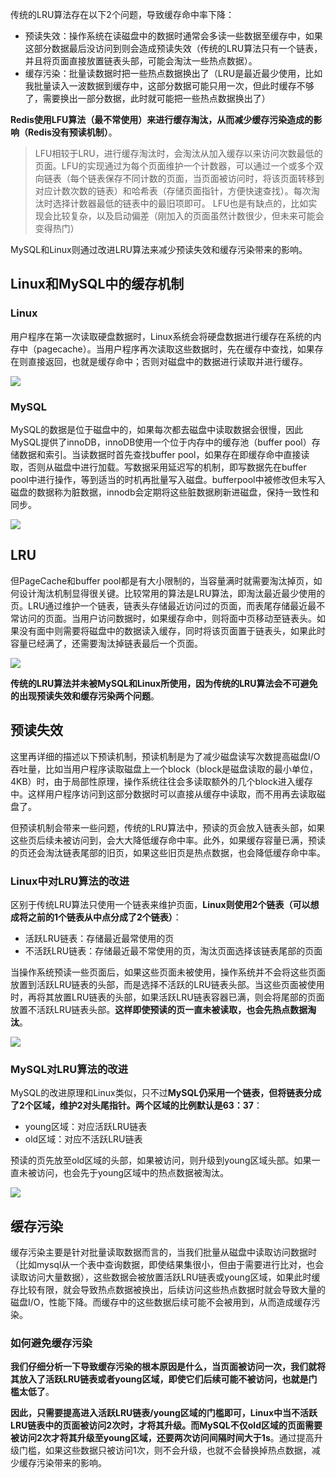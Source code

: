 传统的LRU算法存在以下2个问题，导致缓存命中率下降：

- 预读失效：操作系统在读磁盘中的数据时通常会多读一些数据至缓存中，如果这部分数据最后没访问到则会造成预读失效（传统的LRU算法只有一个链表，并且将页面直接放置链表头部，可能会淘汰一些热点数据）。
- 缓存污染：批量读数据时把一些热点数据换出了（LRU是最近最少使用，比如我批量读入一波数据到缓存中，这部分数据可能只用一次，但此时缓存不够了，需要换出一部分数据，此时就可能把一些热点数据换出了）

**Redis使用LFU算法（最不常使用）来进行缓存淘汰，从而减少缓存污染造成的影响（Redis没有预读机制）**。

> LFU相较于LRU，进行缓存淘汰时，会淘汰从加入缓存以来访问次数最低的页面。LFU的实现通过为每个页面维护一个计数器，可以通过一个或多个双向链表（每个链表保存不同计数的页面，当页面被访问时，将该页面转移到对应计数次数的链表）和哈希表（存储页面指针，方便快速查找）。每次淘汰时选择计数器最低的链表中的最旧项即可。
> LFU也是有缺点的，比如实现会比较复杂，以及启动偏差（刚加入的页面虽然计数很少，但未来可能会变得热门）

MySQL和Linux则通过改进LRU算法来减少预读失效和缓存污染带来的影响。

## Linux和MySQL中的缓存机制

### Linux

用户程序在第一次读取硬盘数据时，Linux系统会将硬盘数据进行缓存在系统的内存中（pagecache）。当用户程序再次读取这些数据时，先在缓存中查找，如果存在则直接返回，也就是缓存命中；否则对磁盘中的数据进行读取并进行缓存。

<img src="https://cdn.xiaolincoding.com/gh/xiaolincoder/ImageHost/%E6%93%8D%E4%BD%9C%E7%B3%BB%E7%BB%9F/%E6%96%87%E4%BB%B6%E7%B3%BB%E7%BB%9F/%E8%99%9A%E6%8B%9F%E6%96%87%E4%BB%B6%E7%B3%BB%E7%BB%9F.png">

### MySQL

MySQL的数据是位于磁盘中的，如果每次都去磁盘中读取数据会很慢，因此MySQL提供了innoDB，innoDB使用一个位于内存中的缓存池（buffer pool）存储数据和索引。当读数据时首先查找buffer pool，如果存在即缓存命中直接读取，否则从磁盘中进行加载。写数据采用延迟写的机制，即写数据先在buffer pool中进行操作，等到适当的时机再批量写入磁盘。bufferpool中被修改但未写入磁盘的数据称为脏数据，innodb会定期将这些脏数据刷新进磁盘，保持一致性和同步。

<img src="https://cdn.xiaolincoding.com/gh/xiaolincoder/ImageHost4@main/mysql/innodb/%E7%BC%93%E5%86%B2%E6%B1%A0.drawio.png">

## LRU

但PageCache和buffer pool都是有大小限制的，当容量满时就需要淘汰掉页，如何设计淘汰机制显得很关键。比较常用的算法是LRU算法，即淘汰最近最少使用的页。LRU通过维护一个链表，链表头存储最近访问过的页面，而表尾存储最近最不常访问的页面。当用户访问数据时，如果缓存命中，则将面中页移动至链表头。如果没有面中则需要将磁盘中的数据读入缓存，同时将该页面置于链表头，如果此时容量已经满了，还需要淘汰掉链表最后一个页面。

<img src="https://cdn.xiaolincoding.com/gh/xiaolincoder/ImageHost4@main/mysql/innodb/lru3.png">

**传统的LRU算法并未被MySQL和Linux所使用，因为传统的LRU算法会不可避免的出现预读失效和缓存污染两个问题**。

## 预读失效

这里再详细的描述以下预读机制，预读机制是为了减少磁盘读写次数提高磁盘I/O吞吐量，比如当用户程序读取磁盘上一个block（block是磁盘读取的最小单位，4KB）时，由于局部性原理，操作系统往往会多读取额外的几个block进入缓存中。这样用户程序访问到这部分数据时可以直接从缓存中读取，而不用再去读取磁盘了。

但预读机制会带来一些问题，传统的LRU算法中，预读的页会放入链表头部，如果这些页后续未被访问到，会大大降低缓存命中率。此外，如果缓存容量已满，预读的页还会淘汰链表尾部的旧页，如果这些旧页是热点数据，也会降低缓存命中率。

### Linux中对LRU算法的改进

区别于传统LRU算法只使用一个链表来维护页面，**Linux则使用2个链表（可以想成将之前的1个链表从中点分成了2个链表）**：

- 活跃LRU链表：存储最近最常使用的页
- 不活跃LRU链表：存储最近最不常使用的页，淘汰页面选择该链表尾部的页面

当操作系统预读一些页面后，如果这些页面未被使用，操作系统并不会将这些页面放置到活跃LRU链表的头部，而是选择不活跃的LRU链表头部。当这些页面被使用时，再将其放置LRU链表的头部，如果活跃LRU链表容器已满，则会将尾部的页面放置不活跃LRU链表头部。**这样即使预读的页一直未被读取，也会先热点数据淘汰**。

<img src="https://cdn.xiaolincoding.com/gh/xiaolincoder/%E6%93%8D%E4%BD%9C%E7%B3%BB%E7%BB%9F/%E7%BC%93%E5%AD%98/active_inactive_list2.drawio.png">

### MySQL对LRU算法的改进

MySQL的改进原理和Linux类似，只不过**MySQL仍采用一个链表，但将链表分成了2个区域，维护2对头尾指针。两个区域的比例默认是63：37**：

- young区域：对应活跃LRU链表
- old区域：对应不活跃LRU链表

预读的页先放至old区域的头部，如果被访问，则升级到young区域头部。如果一直未被访问，也会先于young区域中的热点数据被淘汰。

<img src="https://cdn.xiaolincoding.com/gh/xiaolincoder/ImageHost4@main/mysql/innodb/lrutwo3.png">

## 缓存污染

缓存污染主要是针对批量读取数据而言的，当我们批量从磁盘中读取访问数据时（比如mysql从一个表中查询数据，即使结果集很小，但由于需要进行比对，也会读取访问大量数据），这些数据会被放置活跃LRU链表或young区域，如果此时缓存比较有限，就会导致热点数据被换出，后续访问这些热点数据时就会导致大量的磁盘I/O，性能下降。而缓存中的这些数据后续可能不会被用到，从而造成缓存污染。

### 如何避免缓存污染

**我们仔细分析一下导致缓存污染的根本原因是什么，当页面被访问一次，我们就将其放入了活跃LRU链表或者young区域，即使它们后续可能不被访问，也就是门槛太低了**。

**因此，只需要提高进入活跃LRU链表/young区域的门槛即可，Linux中当不活跃LRU链表中的页面被访问2次时，才将其升级。而MySQL不仅old区域的页面需要被访问2次才将其升级至young区域，还要两次访问间隔时间大于1s**。通过提高升级门槛，如果这些数据只被访问1次，则不会升级，也就不会替换掉热点数据，减少缓存污染带来的影响。




